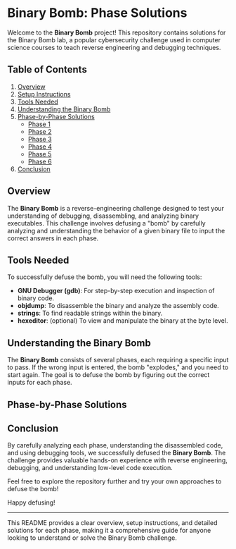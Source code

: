 # Binary Bomb: Phase Solutions

Welcome to the **Binary Bomb** project! This repository contains solutions for the Binary Bomb lab, a popular cybersecurity challenge used in computer science courses to teach reverse engineering and debugging techniques.

## Table of Contents

1. [Overview](#overview)
2. [Setup Instructions](#setup-instructions)
3. [Tools Needed](#tools-needed)
4. [Understanding the Binary Bomb](#understanding-the-binary-bomb)
5. [Phase-by-Phase Solutions](#phase-by-phase-solutions)
   - [Phase 1](#phase-1)
   - [Phase 2](#phase-2)
   - [Phase 3](#phase-3)
   - [Phase 4](#phase-4)
   - [Phase 5](#phase-5)
   - [Phase 6](#phase-6)
6. [Conclusion](#conclusion)

## Overview

The **Binary Bomb** is a reverse-engineering challenge designed to test your understanding of debugging, disassembling, and analyzing binary executables. This challenge involves defusing a "bomb" by carefully analyzing and understanding the behavior of a given binary file to input the correct answers in each phase.

## Tools Needed

To successfully defuse the bomb, you will need the following tools:

- **GNU Debugger (gdb)**: For step-by-step execution and inspection of binary code.
- **objdump**: To disassemble the binary and analyze the assembly code.
- **strings**: To find readable strings within the binary.
- **hexeditor**: (optional) To view and manipulate the binary at the byte level.

## Understanding the Binary Bomb

The **Binary Bomb** consists of several phases, each requiring a specific input to pass. If the wrong input is entered, the bomb "explodes," and you need to start again. The goal is to defuse the bomb by figuring out the correct inputs for each phase.

## Phase-by-Phase Solutions




## Conclusion

By carefully analyzing each phase, understanding the disassembled code, and using debugging tools, we successfully defused the **Binary Bomb**. The challenge provides valuable hands-on experience with reverse engineering, debugging, and understanding low-level code execution.

Feel free to explore the repository further and try your own approaches to defuse the bomb!

Happy defusing!

---

This README provides a clear overview, setup instructions, and detailed solutions for each phase, making it a comprehensive guide for anyone looking to understand or solve the Binary Bomb challenge.
